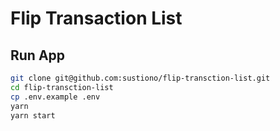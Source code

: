# Flip Transaction List

## Run App

```bash
git clone git@github.com:sustiono/flip-transction-list.git
cd flip-transction-list
cp .env.example .env
yarn
yarn start
```
